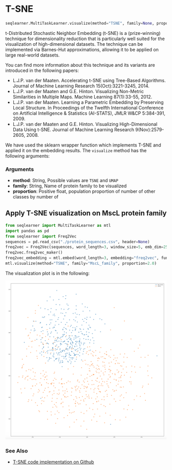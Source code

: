 # T-SNE
```python
seqlearner.MultiTaskLearner.visualize(method="TSNE", family=None, proportion=1.5)
```
t-Distributed Stochastic Neighbor Embedding (t-SNE) is a (prize-winning) technique for dimensionality reduction that is particularly well suited for the visualization of high-dimensional datasets. 
The technique can be implemented via Barnes-Hut approximations, allowing it to be applied on large real-world datasets. 

You can find more information about this technique and its variants are introduced in the following papers:
- L.J.P. van der Maaten. Accelerating t-SNE using Tree-Based Algorithms. Journal of Machine Learning Research 15(Oct):3221-3245, 2014.
- L.J.P. van der Maaten and G.E. Hinton. Visualizing Non-Metric Similarities in Multiple Maps. Machine Learning 87(1):33-55, 2012. 
- L.J.P. van der Maaten. Learning a Parametric Embedding by Preserving Local Structure. In Proceedings of the Twelfth International Conference on Artificial Intelligence & Statistics (AI-STATS), JMLR W&CP 5:384-391, 2009.
- L.J.P. van der Maaten and G.E. Hinton. Visualizing High-Dimensional Data Using t-SNE. Journal of Machine Learning Research 9(Nov):2579-2605, 2008.

We have used the sklearn wrapper function which implements T-SNE and applied it on the embedding results.
The `visualize` method has the following arguments:
### Arguments
- __method__: String, Possible values are `TSNE` and `UMAP`
- __family__: String, Name of protein family to be visualized
- __proportion__: Positive float, population proportion of number of other classes by number of 

## Apply T-SNE visualization on  MscL protein family
```python
from seqlearner import MultiTaskLearner as mtl
import pandas as pd
from seqlearner import Freq2Vec
sequences = pd.read_csv("./protein_sequences.csv", header=None)
freq2vec = Freq2Vec(sequences, word_length=3, window_size=5, emb_dim=25, loss="mean_squared_error", epochs=250)
freq2vec.freq2vec_maker()
freq2vec_embedding = mtl.embed(word_length=3, embedding="freq2vec", func="sum", emb_dim=25, gamma=0.1, epochs=100)
mtl.visualize(method="TSNE", family="MscL_family", proportion=2.0)
```
The visualization plot is in the following:

![](../MscL_family_TSNE.png)


### See Also
- [T-SNE code implementation on Github](https://github.com/EliHei/seqlearn/blob/master/seqlearner/SemiSupervisedLearner.py)

